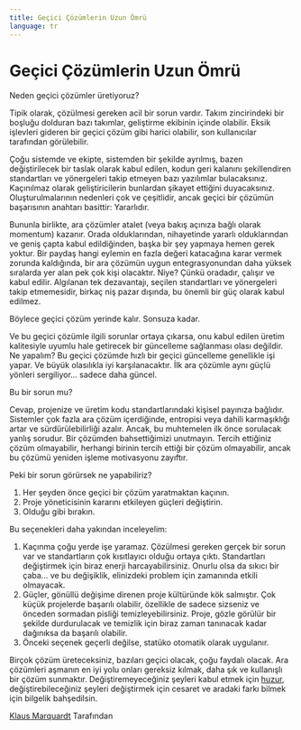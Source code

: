 ```yaml
---
title: Geçici Çözümlerin Uzun Ömrü
language: tr
---
```


# Geçici Çözümlerin Uzun Ömrü

Neden geçici çözümler üretiyoruz?

Tipik olarak, çözülmesi gereken acil bir sorun vardır. Takım zincirindeki bir boşluğu dolduran bazı takımlar, geliştirme ekibinin içinde olabilir. Eksik işlevleri gideren bir geçici çözüm gibi harici olabilir, son kullanıcılar tarafından görülebilir.

Çoğu sistemde ve ekipte, sistemden bir şekilde ayrılmış, bazen değiştirilecek bir taslak olarak kabul edilen, kodun geri kalanını şekillendiren standartları ve yönergeleri takip etmeyen bazı yazılımlar bulacaksınız. Kaçınılmaz olarak geliştiricilerin bunlardan şikayet ettiğini duyacaksınız. Oluşturulmalarının nedenleri çok ve çeşitlidir, ancak geçici bir çözümün başarısının anahtarı basittir: Yararlıdır.

Bununla birlikte, ara çözümler atalet (veya bakış açınıza bağlı olarak momentum) kazanır. Orada olduklarından, nihayetinde yararlı olduklarından ve geniş çapta kabul edildiğinden, başka bir şey yapmaya hemen gerek yoktur. Bir paydaş hangi eylemin en fazla değeri katacağına karar vermek zorunda kaldığında, bir ara çözümün uygun entegrasyonundan daha yüksek sıralarda yer alan pek çok kişi olacaktır. Niye? Çünkü oradadır, çalışır ve kabul edilir. Algılanan tek dezavantajı, seçilen standartları ve yönergeleri takip etmemesidir, birkaç niş pazar dışında, bu önemli bir güç olarak kabul edilmez.

Böylece geçici çözüm yerinde kalır. Sonsuza kadar.

Ve bu geçici çözümle ilgili sorunlar ortaya çıkarsa, onu kabul edilen üretim kalitesiyle uyumlu hale getirecek bir güncelleme sağlanması olası değildir. Ne yapalım? Bu geçici çözümde hızlı bir geçici güncelleme genellikle işi yapar. Ve büyük olasılıkla iyi karşılanacaktır. İlk ara çözümle aynı güçlü yönleri sergiliyor... sadece daha güncel.

Bu bir sorun mu?

Cevap, projenize ve üretim kodu standartlarındaki kişisel payınıza bağlıdır. Sistemler çok fazla ara çözüm içerdiğinde, entropisi veya dahili karmaşıklığı artar ve sürdürülebilirliği azalır. Ancak, bu muhtemelen ilk önce sorulacak yanlış sorudur. Bir çözümden bahsettiğimizi unutmayın. Tercih ettiğiniz çözüm olmayabilir, herhangi birinin tercih ettiği bir çözüm olmayabilir, ancak bu çözümü yeniden işleme motivasyonu zayıftır.

Peki bir sorun görürsek ne yapabiliriz?

1. Her şeyden önce geçici bir çözüm yaratmaktan kaçının.
2. Proje yöneticisinin kararını etkileyen güçleri değiştirin.
3. Olduğu gibi bırakın.

Bu seçenekleri daha yakından inceleyelim:

1. Kaçınma çoğu yerde işe yaramaz. Çözülmesi gereken gerçek bir sorun var ve standartların çok kısıtlayıcı olduğu ortaya çıktı. Standartları değiştirmek için biraz enerji harcayabilirsiniz. Onurlu olsa da sıkıcı bir çaba... ve bu değişiklik, elinizdeki problem için zamanında etkili olmayacak.
2. Güçler, gönüllü değişime direnen proje kültüründe kök salmıştır. Çok küçük projelerde başarılı olabilir, özellikle de sadece sizseniz ve önceden sormadan pisliği temizleyebilirsiniz. Proje, gözle görülür bir şekilde durdurulacak ve temizlik için biraz zaman tanınacak kadar dağınıksa da başarılı olabilir.
3. Önceki seçenek geçerli değilse, statüko otomatik olarak uygulanır.

Birçok çözüm üreteceksiniz, bazıları geçici olacak, çoğu faydalı olacak. Ara çözümleri aşmanın en iyi yolu onları gereksiz kılmak, daha şık ve kullanışlı bir çözüm sunmaktır. Değiştiremeyeceğiniz şeyleri kabul etmek için [huzur](http://en.wikipedia.org/wiki/Serenity_prayer), değiştirebileceğiniz şeyleri değiştirmek için cesaret ve aradaki farkı bilmek için bilgelik bahşedilsin.

[Klaus Marquardt](http://programmer.97things.oreilly.com/wiki/index.php/Klaus_Marquardt) Tarafından
